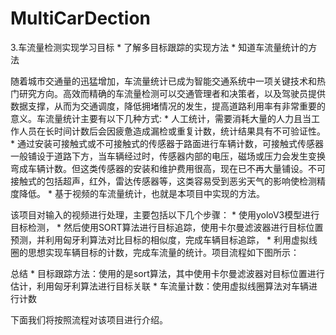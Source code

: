 # MultiCarDection
3.车流量检测实现学习目标
	* 了解多目标跟踪的实现方法
	* 知道车流量统计的方法

随着城市交通量的迅猛增加，车流量统计已成为智能交通系统中一项关键技术和热门研究方向。高效而精确的车流量检测可以交通管理者和决策者，以及驾驶员提供数据支撑，从而为交通调度，降低拥堵情况的发生，提高道路利用率有非常重要的意义。车流量统计主要有以下几种方式:
	* 人工统计，需要消耗大量的人力且当工作人员在长时间计数后会因疲惫造成漏检或重复计数，统计结果具有不可验证性。
	* 通过安装可接触式或不可接触式的传感器于路面进行车辆计数，可接触式传感器一般铺设于道路下方，当车辆经过时，传感器内部的电压，磁场或压力会发生变换弯成车辆计数。但这类传感器的安装和维护费用很高，现在已不再大量铺设。不可接触式的包括超声，红外，雷达传感器等，这类容易受到恶劣天气的影响使检测精度降低。
	* 基于视频的车流量统计，也就是本项目中实现的方法。

该项目对输入的视频进行处理，主要包括以下几个步骤：
	* 使用yoloV3模型进行目标检测，
	* 然后使用SORT算法进行目标追踪，使用卡尔曼滤波器进行目标位置预测，并利用匈牙利算法对比目标的相似度，完成车辆目标追踪，
	* 利用虚拟线圈的思想实现车辆目标的计数，完成车流量的统计。项目流程如下图所示：

总结
	* 目标跟踪方法：使用的是sort算法，其中使用卡尔曼滤波器对目标位置进行估计，利用匈牙利算法进行目标关联
	* 车流量计数：使用虚拟线圈算法对车辆进行计数

下面我们将按照流程对该项目进行介绍。
